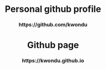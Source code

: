 <h1 align="center">Personal github profile</h1>
<h3 align="center">https://github.com/kwondu</h3>

<h1 align="center">Github page</h1>
<h3 align="center">https://kwondu.github.io</h3>

